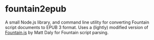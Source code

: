 # fountain2epub

A small Node.js library, and command line utility for converting Fountain script documents to EPUB 3 format. Uses a (lightly) modified version of [Fountain.js](https://github.com/mattdaly/Fountain.js) by Matt Daly for Fountain script parsing.
